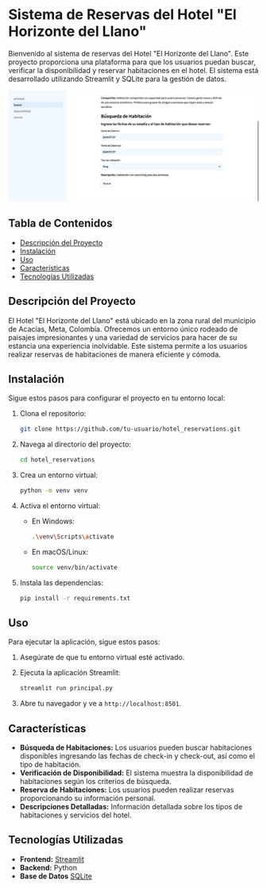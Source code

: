 # Sistema de Reservas del Hotel "El Horizonte del Llano"

Bienvenido al sistema de reservas del Hotel "El Horizonte del Llano". Este proyecto proporciona una plataforma para que los usuarios puedan buscar, verificar la disponibilidad y reservar habitaciones en el hotel. El sistema está desarrollado utilizando Streamlit y SQLite para la gestión de datos.

![](/assets/show.png)

## Tabla de Contenidos

- [Descripción del Proyecto](#descripción-del-proyecto)
- [Instalación](#instalación)
- [Uso](#uso)
- [Características](#características)
- [Tecnologías Utilizadas](#tecnologías-utilizadas)

## Descripción del Proyecto

El Hotel "El Horizonte del Llano" está ubicado en la zona rural del municipio de Acacías, Meta, Colombia. Ofrecemos un entorno único rodeado de paisajes impresionantes y una variedad de servicios para hacer de su estancia una experiencia inolvidable. Este sistema permite a los usuarios realizar reservas de habitaciones de manera eficiente y cómoda.


## Instalación

Sigue estos pasos para configurar el proyecto en tu entorno local:

1. Clona el repositorio:
   ```bash
   git clone https://github.com/tu-usuario/hotel_reservations.git
   ```

2. Navega al directorio del proyecto:
   ```bash
   cd hotel_reservations
   ```

3. Crea un entorno virtual:
   ```bash
   python -m venv venv
   ```

4. Activa el entorno virtual:

   - En Windows:
     ```bash
     .\venv\Scripts\activate
     ```
   - En macOS/Linux:
     ```bash
     source venv/bin/activate
     ```

5. Instala las dependencias:
   ```bash
   pip install -r requirements.txt
   ```

## Uso

Para ejecutar la aplicación, sigue estos pasos:

1. Asegúrate de que tu entorno virtual esté activado.
2. Ejecuta la aplicación Streamlit:
   ```bash
   streamlit run principal.py
   ```

3. Abre tu navegador y ve a `http://localhost:8501`.

## Características

- **Búsqueda de Habitaciones:** Los usuarios pueden buscar habitaciones disponibles ingresando las fechas de check-in y check-out, así como el tipo de habitación.
- **Verificación de Disponibilidad:** El sistema muestra la disponibilidad de habitaciones según los criterios de búsqueda.
- **Reserva de Habitaciones:** Los usuarios pueden realizar reservas proporcionando su información personal.
- **Descripciones Detalladas:** Información detallada sobre los tipos de habitaciones y servicios del hotel.

## Tecnologías Utilizadas

- **Frontend:** [Streamlit](https://streamlit.io/)
- **Backend:** Python
- **Base de Datos** [SQLite](https://www.sqlite.org/)